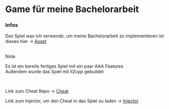 # Game für meine Bachelorarbeit

### Infos
Das Spiel was ich verwende, um meine Bachelorarbeit zu implementieren ist dieses hier -> [Asset](https://assetstore.unity.com/packages/templates/packs/br200-battle-royale-multiplayer-with-photon-fusion-226753) <br>
<br>

> [!NOTE]
> Es ist ein bereits fertiges Spiel mit ein paar AAA Features <br>
> Außerdem wurde das Spiel mit Il2cpp gebuildet
<br>

Link zum Cheat Repo -> [Cheat](https://github.com/lachdab/Bachelorarbeit-Cheat) <br>

Link zum Injector, um den Cheat in das Spiel zu laden -> [Injector](https://github.com/lachdab/Bachelorarbeit-Injector)
